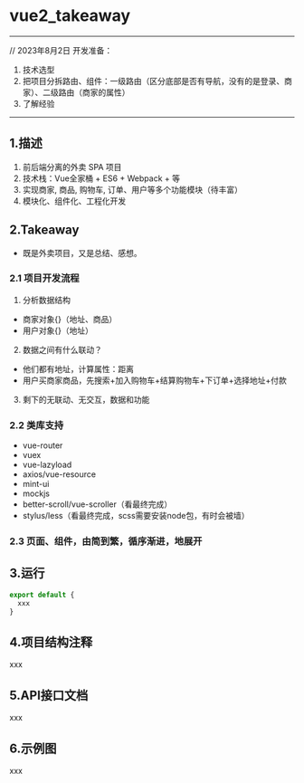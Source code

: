 # vue2_takeaway
---
// 2023年8月2日 开发准备：
1. 技术选型
2. 把项目分拆路由、组件：一级路由（区分底部是否有导航，没有的是登录、商家）、二级路由（商家的属性）
3. 了解经验
---
## 1.描述
1. 前后端分离的外卖 SPA 项目
2. 技术栈：Vue全家桶 + ES6 + Webpack + 等
3. 实现商家, 商品, 购物车, 订单、用户等多个功能模块（待丰富）
4. 模块化、组件化、工程化开发

## 2.Takeaway
* 既是外卖项目，又是总结、感想。
### 2.1 项目开发流程
1. 分析数据结构
* 商家对象{}（地址、商品）
* 用户对象{}（地址）
2. 数据之间有什么联动？
* 他们都有地址，计算属性：距离
* 用户买商家商品，先搜索+加入购物车+结算购物车+下订单+选择地址+付款
3. 剩下的无联动、无交互，数据和功能
### 2.2 类库支持
* vue-router
* vuex
* vue-lazyload
* axios/vue-resource
* mint-ui
* mockjs
* better-scroll/vue-scroller（看最终完成）
* stylus/less（看最终完成，scss需要安装node包，有时会被墙）
### 2.3 页面、组件，由简到繁，循序渐进，地展开
## 3.运行 
```javascript
export default {
  xxx
}
```
## 4.项目结构注释
xxx
## 5.API接口文档
xxx
## 6.示例图
xxx


